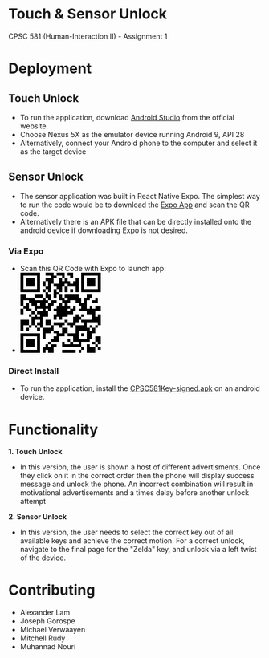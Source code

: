 # Touch & Sensor Unlock
CPSC 581 (Human-Interaction II) - Assignment 1

# Deployment
## Touch Unlock
- To run the application, download [Android Studio]() from the official website.
- Choose Nexus 5X as the emulator device running Android 9, API 28
- Alternatively, connect your Android phone to the computer and select it as the target device

## Sensor Unlock
- The sensor application was built in React Native Expo. The simplest way to run the code would be to download the [Expo App](https://play.google.com/store/apps/details?id=host.exp.exponent&hl=en_CA) and scan the QR code.
- Alternatively there is an APK file that can be directly installed onto the android device if downloading Expo is not desired.
### Via Expo
- Scan this QR Code with Expo to launch app:
- ![QRCode for Sensor App](/SensorApplication/ExpoQRCode.png)
### Direct Install
- To run the application, install the [CPSC581Key-signed.apk](/SensorApplication/CPSC581Key-signed.apk) on an android device.

# Functionality

**1. Touch Unlock**
 * In this version, the user is shown a host of different advertisments. Once they click on it in the correct order then the phone will display success message and unlock the phone. An incorrect combination will result in motivational advertisements and a times delay before another unlock attempt
 
**2. Sensor Unlock**
 * In this version, the user needs to select the correct key out of all available keys and achieve the correct motion. For a correct unlock, navigate to the final page for the "Zelda" key, and unlock via a left twist of the device.

# Contributing
- Alexander Lam
- Joseph Gorospe
- Michael Verwaayen
- Mitchell Rudy
- Muhannad Nouri
